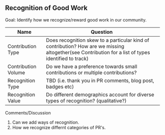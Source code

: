 ## Recognition of Good Work

Goal: Identify how we recognize/reward good work in our community.

Name  |  Question
--- | ---
Contribution Type  |  Does recognition skew to a particular kind of contribution? How are we missing altogether(see Contribution for a list of types identified to track)
Contribution Volume  |  Do we have a preference towards small contributions or multiple contributions?
Recognition Type  |  TBD (i.e. thank you in PR comments, blog post, badges etc)
Recognition Value  |  Do different demographics account for diverse types of recognition? (qualitative?)

Comments/Discussion
1. Can we add ways of recognition.
2. How we recognize differnt categories of PR's.
